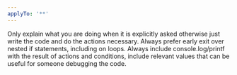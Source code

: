 ```yaml
---
applyTo: '**'
---
```

Only explain what you are doing when it is explicitly asked otherwise just write the code and do the actions necessary.
Always prefer early exit over nested if statements, including on loops.
Always include console.log/printf with the result of actions and conditions, include relevant values that can be useful for someone debugging the code.


